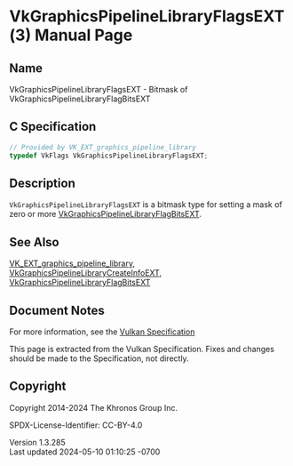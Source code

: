 # VkGraphicsPipelineLibraryFlagsEXT(3) Manual Page

## Name

VkGraphicsPipelineLibraryFlagsEXT - Bitmask of
VkGraphicsPipelineLibraryFlagBitsEXT



## <a href="#_c_specification" class="anchor"></a>C Specification

``` c
// Provided by VK_EXT_graphics_pipeline_library
typedef VkFlags VkGraphicsPipelineLibraryFlagsEXT;
```

## <a href="#_description" class="anchor"></a>Description

`VkGraphicsPipelineLibraryFlagsEXT` is a bitmask type for setting a mask
of zero or more
[VkGraphicsPipelineLibraryFlagBitsEXT](https://registry.khronos.org/vulkan/specs/1.3-extensions/man/html/VkGraphicsPipelineLibraryFlagBitsEXT.html).

## <a href="#_see_also" class="anchor"></a>See Also

[VK_EXT_graphics_pipeline_library](https://registry.khronos.org/vulkan/specs/1.3-extensions/man/html/VK_EXT_graphics_pipeline_library.html),
[VkGraphicsPipelineLibraryCreateInfoEXT](https://registry.khronos.org/vulkan/specs/1.3-extensions/man/html/VkGraphicsPipelineLibraryCreateInfoEXT.html),
[VkGraphicsPipelineLibraryFlagBitsEXT](https://registry.khronos.org/vulkan/specs/1.3-extensions/man/html/VkGraphicsPipelineLibraryFlagBitsEXT.html)

## <a href="#_document_notes" class="anchor"></a>Document Notes

For more information, see the <a
href="https://registry.khronos.org/vulkan/specs/1.3-extensions/html/vkspec.html#VkGraphicsPipelineLibraryFlagsEXT"
target="_blank" rel="noopener">Vulkan Specification</a>

This page is extracted from the Vulkan Specification. Fixes and changes
should be made to the Specification, not directly.

## <a href="#_copyright" class="anchor"></a>Copyright

Copyright 2014-2024 The Khronos Group Inc.

SPDX-License-Identifier: CC-BY-4.0

Version 1.3.285  
Last updated 2024-05-10 01:10:25 -0700
